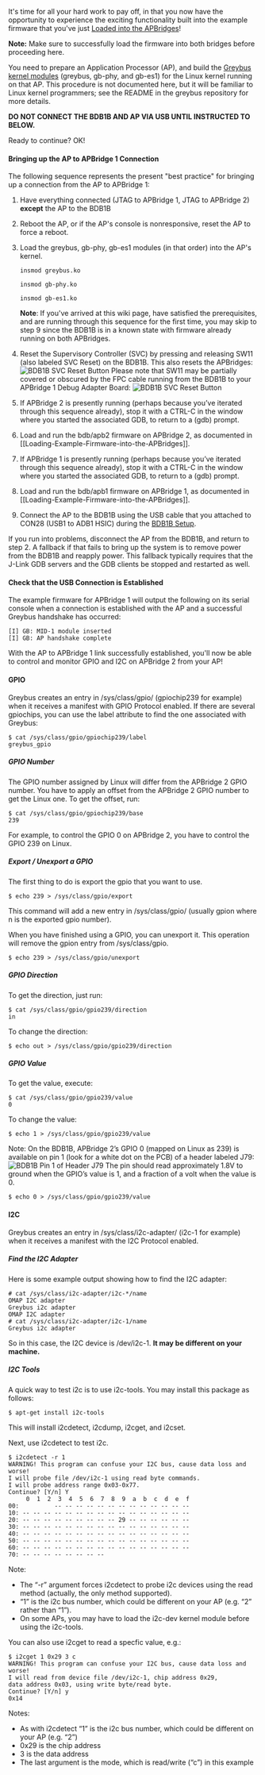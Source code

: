 It's time for all your hard work to pay off, in that you now have the opportunity to experience the exciting functionality built into the example firmware that you've just [Loaded into the APBridges](Loading-Example-Firmware-into-the-APBridges)!

**Note:** Make sure to successfully load the firmware into both bridges before proceeding here.

You need to prepare an Application Processor (AP), and build the [Greybus kernel modules](https://github.com/projectara/greybus) (greybus, gb-phy, and gb-es1) for the Linux kernel running on that AP. This procedure is not documented here, but it will be familiar to Linux kernel programmers; see the README in the greybus repository for more details.

**DO NOT CONNECT THE BDB1B AND AP VIA USB UNTIL INSTRUCTED TO BELOW.**

Ready to continue?  OK!

#### Bringing up the AP to APBridge 1 Connection

The following sequence represents the present "best practice" for bringing up a connection from the AP to APBridge 1:

1. Have everything connected (JTAG to APBridge 1, JTAG to APBridge 2) **except** the AP to the BDB1B
2. Reboot the AP, or if the AP's console is nonresponsive, reset the AP to force a reboot.
3. Load the greybus, gb-phy, gb-es1 modules (in that order) into the AP's kernel.

    ```insmod greybus.ko```

    ```insmod gb-phy.ko```

    ```insmod gb-es1.ko```
 
    **Note**: If you've arrived at this wiki page, have satisfied the prerequisites, and are running through this sequence for the first time, you may skip to step 9 since the BDB1B is in a known state with firmware already running on both APBridges.

4. Reset the Supervisory Controller (SVC) by pressing and releasing SW11 (also labeled SVC Reset) on the BDB1B.  This also resets the APBridges:
![BDB1B SVC Reset Button](images/BDB1B-SVC-Reset.png)
Please note that SW11 may be partially covered or obscured by the FPC cable running from the BDB1B to your APBridge 1 Debug Adapter Board:
![BDB1B SVC Reset Button](images/BDB1B-SVC-Reset-Under-FPC.png)
5. If APBridge 2 is presently running (perhaps because you’ve iterated through this sequence already), stop it with a CTRL-C in the window where you started the associated GDB, to return to a (gdb) prompt.
6. Load and run the bdb/apb2 firmware on APBridge 2, as documented in [[Loading-Example-Firmware-into-the-APBridges]].
7. If APBridge 1 is presently running (perhaps because you’ve iterated through this sequence already), stop it with a CTRL-C in the window where you started the associated GDB, to return to a (gdb) prompt.
8. Load and run the bdb/apb1 firmware on APBridge 1, as documented in [[Loading-Example-Firmware-into-the-APBridges]].
9. Connect the AP to the BDB1B using the USB cable that you attached to CON28 (USB1 to ADB1 HSIC) during 
the [BDB1B Setup](Big-Development-Board-(BDB)-Version-1-Rev-B-Orientation-and-Setup).

If you run into problems, disconnect the AP from the BDB1B, and return to step 2.  A fallback if that fails to bring up the system is to remove power from the BDB1B and reapply power.  This fallback typically requires that the J-Link GDB servers and the GDB clients be stopped and restarted as well.

#### Check that the USB Connection is Established

The example firmware for APBridge 1 will output the following on its serial console when a connection is established with the AP and a successful Greybus handshake has occurred:
````
[I] GB: MID-1 module inserted                                              	 
[I] GB: AP handshake complete  	
````
With the AP to APBridge 1 link successfully established, you'll now be able to control and monitor GPIO and I2C on APBridge 2 from your AP!

#### GPIO

Greybus creates an entry in /sys/class/gpio/ (gpiochip239 for example) when it receives a manifest with GPIO Protocol enabled.  If there are several gpiochips, you can use the label attribute to find the one associated with Greybus:

    $ cat /sys/class/gpio/gpiochip239/label  
    greybus_gpio


##### GPIO Number
The GPIO number assigned by Linux will differ from the APBridge 2 GPIO number.
You have to apply an offset from the APBridge 2 GPIO number to get the Linux one.
To get the offset, run:

    $ cat /sys/class/gpio/gpiochip239/base  
    239

For example, to control the GPIO 0 on APBridge 2, you have to control the GPIO 239 on Linux.

##### Export / Unexport a GPIO
The first thing to do is export the gpio that you want to use.

    $ echo 239 > /sys/class/gpio/export  

This command will add a new entry in /sys/class/gpio/ (usually gpion where n is the exported gpio number).

When you have finished using a GPIO, you can unexport it. This operation will remove the gpion entry from /sys/class/gpio.
    
    $ echo 239 > /sys/class/gpio/unexport

##### GPIO Direction
To get the direction, just run:

    $ cat /sys/class/gpio/gpio239/direction  
    in

To change the direction:

    $ echo out > /sys/class/gpio/gpio239/direction


##### GPIO Value
To get the value, execute:

    $ cat /sys/class/gpio/gpio239/value  
    0

To change the value:

    $ echo 1 > /sys/class/gpio/gpio239/value
Note: On the BDB1B, APBridge 2’s GPIO 0 (mapped on Linux as 239) is available on pin 1 (look for a white dot on the PCB) of a header labeled J79:
![BDB1B Pin 1 of Header J79](images/BDB1B-Header-J79.png)
The pin should read approximately 1.8V to ground when the GPIO’s value is 1, and a fraction of a volt when the value is 0.

    $ echo 0 > /sys/class/gpio/gpio239/value

#### I2C

Greybus creates an entry in /sys/class/i2c-adapter/ (i2c-1 for example) when it receives a manifest with the I2C Protocol enabled. 

##### Find the I2C Adapter
Here is some example output showing how to find the I2C adapter:

    # cat /sys/class/i2c-adapter/i2c-*/name
    OMAP I2C adapter
    Greybus i2c adapter
    OMAP I2C adapter
    # cat /sys/class/i2c-adapter/i2c-1/name
    Greybus i2c adapter

So in this case, the I2C device is /dev/i2c-1. **It may be different on your machine.**

##### I2C Tools
A quick way to test i2c is to use i2c-tools.  You may install this package as follows:

    $ apt-get install i2c-tools  

This will install i2cdetect, i2cdump, i2cget, and i2cset.

Next, use i2cdetect to test i2c. 
````
$ i2cdetect -r 1
WARNING! This program can confuse your I2C bus, cause data loss and worse!
I will probe file /dev/i2c-1 using read byte commands.
I will probe address range 0x03-0x77.
Continue? [Y/n] Y
     0  1  2  3  4  5  6  7  8  9  a  b  c  d  e  f                            
00:          -- -- -- -- -- -- -- -- -- -- -- -- --                            
10: -- -- -- -- -- -- -- -- -- -- -- -- -- -- -- --                            
20: -- -- -- -- -- -- -- -- -- 29 -- -- -- -- -- --                            
30: -- -- -- -- -- -- -- -- -- -- -- -- -- -- -- --                            
40: -- -- -- -- -- -- -- -- -- -- -- -- -- -- -- --                            
50: -- -- -- -- -- -- -- -- -- -- -- -- -- -- -- --                            
60: -- -- -- -- -- -- -- -- -- -- -- -- -- -- -- --                            
70: -- -- -- -- -- -- -- --                             
````
Note: 
* The “-r” argument forces i2cdetect to probe i2c devices using the read method (actually, the only method supported).
* “1” is the i2c bus number, which could be different on your AP (e.g. “2” rather than “1”).
* On some APs, you may have to load the i2c-dev kernel module before using the i2c-tools.

You can also use i2cget to read a specfic value, e.g.:
````
$ i2cget 1 0x29 3 c                                 
WARNING! This program can confuse your I2C bus, cause data loss and worse!      
I will read from device file /dev/i2c-1, chip address 0x29,
data address 0x03, using write byte/read byte.                                           
Continue? [Y/n] y                                                           
0x14
````
Notes:
* As with i2cdetect “1” is the i2c bus number, which could be different on your AP (e.g. “2”)
* 0x29 is the chip address
* 3 is the data address
* The last argument is the mode, which is read/write (“c”) in this example
                         

